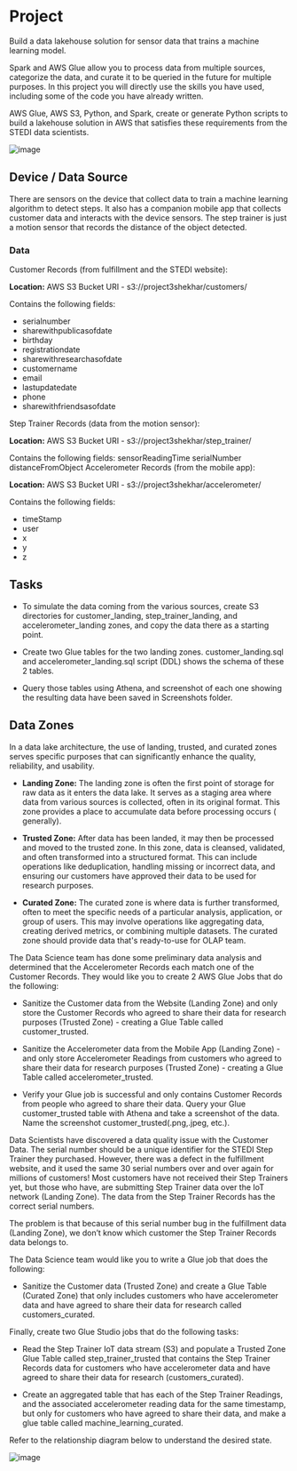 # Project

Build a data lakehouse solution for sensor data that trains a machine learning model.

Spark and AWS Glue allow you to process data from multiple sources, categorize the data, and curate it to be queried in the future for multiple purposes. In this project you will directly use the skills you have used, including some of the code you have already written.

AWS Glue, AWS S3, Python, and Spark, create or generate Python scripts to build a lakehouse solution in AWS that satisfies these requirements from the STEDI data scientists.

![image](https://github.com/shekharbiswas/DE-AWS/assets/32758439/5934fc4e-2eab-4901-aca5-c574c2391d0b)

## Device / Data Source

There are sensors on the device that collect data to train a machine learning algorithm to detect steps. It also has a companion mobile app that collects customer data and interacts with the device sensors. The step trainer is just a motion sensor that records the distance of the object detected.


### Data

Customer Records (from fulfillment and the STEDI website):

**Location:** AWS S3 Bucket URI - s3://project3shekhar/customers/

Contains the following fields:

- serialnumber
- sharewithpublicasofdate
- birthday
- registrationdate
- sharewithresearchasofdate
- customername
- email
- lastupdatedate
- phone
- sharewithfriendsasofdate


Step Trainer Records (data from the motion sensor):

**Location:** AWS S3 Bucket URI - s3://project3shekhar/step_trainer/

Contains the following fields:
sensorReadingTime
serialNumber
distanceFromObject
Accelerometer Records (from the mobile app):

**Location:** AWS S3 Bucket URI - s3://project3shekhar/accelerometer/

Contains the following fields:

- timeStamp
- user
- x
- y
- z

  
## Tasks

- To simulate the data coming from the various sources, create S3 directories for customer_landing, step_trainer_landing, and accelerometer_landing zones, and copy the data there as a starting point.

- Create two Glue tables for the two landing zones. customer_landing.sql and accelerometer_landing.sql script (DDL) shows the schema of these 2 tables.

- Query those tables using Athena, and screenshot of each one showing the resulting data have been saved in Screenshots folder.

## Data Zones

In a data lake architecture, the use of landing, trusted, and curated zones serves specific purposes that can significantly enhance the quality, reliability, and usability.

- **Landing Zone:** The landing zone is often the first point of storage for raw data as it enters the data lake. It serves as a staging area where data from various sources is collected, often in its original format. This zone provides a place to accumulate data before processing occurs ( generally).

- **Trusted Zone:** After data has been landed, it may then be processed and moved to the trusted zone. In this zone, data is cleansed, validated, and often transformed into a structured format. This can include operations like deduplication, handling missing or incorrect data, and ensuring our customers have approved their data to be used for research purposes.

- **Curated Zone:** The curated zone is where data is further transformed, often to meet the specific needs of a particular analysis, application, or group of users. This may involve operations like aggregating data, creating derived metrics, or combining multiple datasets. The curated zone should provide data that's ready-to-use for OLAP team.

The Data Science team has done some preliminary data analysis and determined that the Accelerometer Records each match one of the Customer Records. They would like you to create 2 AWS Glue Jobs that do the following:

- Sanitize the Customer data from the Website (Landing Zone) and only store the Customer Records who agreed to share their data for research purposes (Trusted Zone) - creating a Glue Table called customer_trusted.

- Sanitize the Accelerometer data from the Mobile App (Landing Zone) - and only store Accelerometer Readings from customers who agreed to share their data for research purposes (Trusted Zone) - creating a Glue Table called accelerometer_trusted.

-  Verify your Glue job is successful and only contains Customer Records from people who agreed to share their data. Query your Glue customer_trusted table with Athena and take a screenshot of the data. Name the screenshot customer_trusted(.png,.jpeg, etc.).

Data Scientists have discovered a data quality issue with the Customer Data. The serial number should be a unique identifier for the STEDI Step Trainer they purchased. However, there was a defect in the fulfillment website, and it used the same 30 serial numbers over and over again for millions of customers! Most customers have not received their Step Trainers yet, but those who have, are submitting Step Trainer data over the IoT network (Landing Zone). The data from the Step Trainer Records has the correct serial numbers.

The problem is that because of this serial number bug in the fulfillment data (Landing Zone), we don’t know which customer the Step Trainer Records data belongs to.

The Data Science team would like you to write a Glue job that does the following:

- Sanitize the Customer data (Trusted Zone) and create a Glue Table (Curated Zone) that only includes customers who have accelerometer data and have agreed to share their data for research called customers_curated.

Finally, create two Glue Studio jobs that do the following tasks:

- Read the Step Trainer IoT data stream (S3) and populate a Trusted Zone Glue Table called step_trainer_trusted that contains the Step Trainer Records data for customers who have accelerometer data and have agreed to share their data for research (customers_curated).
  
- Create an aggregated table that has each of the Step Trainer Readings, and the associated accelerometer reading data for the same timestamp, but only for customers who have agreed to share their data, and make a glue table called machine_learning_curated.

Refer to the relationship diagram below to understand the desired state.

![image](https://github.com/shekharbiswas/DE-AWS/assets/32758439/e12d16e9-ac59-4384-838e-0b57633d1079)



